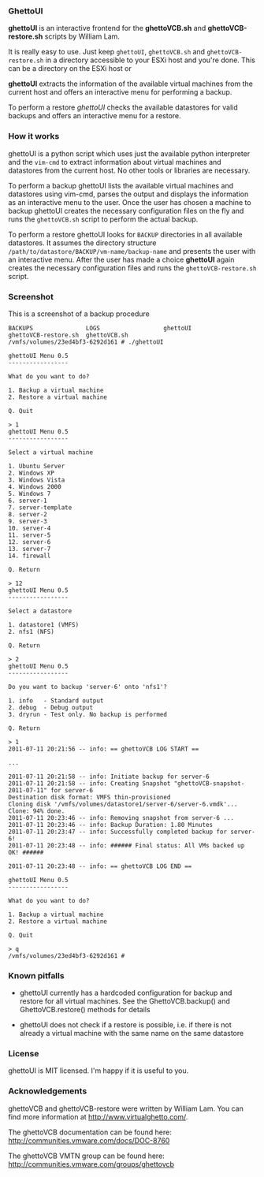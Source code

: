 ### GhettoUI

**ghettoUI** is an interactive frontend for the **ghettoVCB.sh** and **ghettoVCB-restore.sh** scripts by William Lam.

It is really easy to use. Just keep `ghettoUI`, `ghettoVCB.sh` and  `ghettoVCB-restore.sh` in a directory accessible to your ESXi host and you're done. This can be a directory on the ESXi host or 

**ghettoUI** extracts the information of the available virtual machines from the current host and offers an interactive menu for performing a backup. 

To perform a restore *ghettoUI* checks the available datastores for valid backups and offers an interactive menu for a restore. 

### How it works

ghettoUI is a python script which uses just the available python interpreter and the `vim-cmd` to extract information about virtual machines and datastores from the current host. No other tools or libraries are necessary.

To perform a backup ghettoUI lists the available virtual machines and datastores using vim-cmd, parses the output and displays the information as an interactive menu to the user. Once the user has chosen a machine to backup ghettoUI creates the necessary configuration files on the fly and runs the `ghettoVCB.sh` script to perform the actual backup.

To perform a restore ghettoUI looks for `BACKUP` directories in all available datastores. It assumes the directory structure `/path/to/datastore/BACKUP/vm-name/backup-name` and presents the user with an interactive menu. After the user has made a choice **ghettoUI** again creates the necessary configuration files and runs the `ghettoVCB-restore.sh` script.

### Screenshot

This is a screenshot of a backup procedure

```/vmfs/volumes/23ed4bf3-6292d161 # ls         
BACKUPS               LOGS                  ghettoUI              ghettoVCB-restore.sh  ghettoVCB.sh
/vmfs/volumes/23ed4bf3-6292d161 # ./ghettoUI 

ghettoUI Menu 0.5
-----------------

What do you want to do?

1. Backup a virtual machine
2. Restore a virtual machine

Q. Quit

> 1
ghettoUI Menu 0.5
-----------------

Select a virtual machine

1. Ubuntu Server
2. Windows XP
3. Windows Vista
4. Windows 2000
5. Windows 7
6. server-1
7. server-template
8. server-2
9. server-3
10. server-4
11. server-5
12. server-6
13. server-7
14. firewall

Q. Return

> 12
ghettoUI Menu 0.5
-----------------

Select a datastore

1. datastore1 (VMFS)
2. nfs1 (NFS)

Q. Return

> 2
ghettoUI Menu 0.5
-----------------

Do you want to backup 'server-6' onto 'nfs1'?

1. info   - Standard output
2. debug  - Debug output
3. dryrun - Test only. No backup is performed

Q. Return

> 1
2011-07-11 20:21:56 -- info: == ghettoVCB LOG START ==

...

2011-07-11 20:21:58 -- info: Initiate backup for server-6
2011-07-11 20:21:58 -- info: Creating Snapshot "ghettoVCB-snapshot-2011-07-11" for server-6
Destination disk format: VMFS thin-provisioned
Cloning disk '/vmfs/volumes/datastore1/server-6/server-6.vmdk'...
Clone: 94% done.
2011-07-11 20:23:46 -- info: Removing snapshot from server-6 ...
2011-07-11 20:23:46 -- info: Backup Duration: 1.80 Minutes
2011-07-11 20:23:47 -- info: Successfully completed backup for server-6!
2011-07-11 20:23:48 -- info: ###### Final status: All VMs backed up OK! ######

2011-07-11 20:23:48 -- info: == ghettoVCB LOG END ==

ghettoUI Menu 0.5
-----------------

What do you want to do?

1. Backup a virtual machine
2. Restore a virtual machine

Q. Quit

> q
/vmfs/volumes/23ed4bf3-6292d161 # 
```  

### Known pitfalls

* ghettoUI currently has a hardcoded configuration for backup and restore for all virtual machines. See the GhettoVCB.backup() and GhettoVCB.restore() methods for details

* ghettoUI does not check if a restore is possible, i.e. if there is not already a virtual machine with the same name on the same datastore

### License

ghettoUI is MIT licensed. I'm happy if it is useful to you. 

### Acknowledgements

ghettoVCB and ghettoVCB-restore were written by William Lam. You can find more information at http://www.virtualghetto.com/. 

The ghettoVCB documentation can be found here: http://communities.vmware.com/docs/DOC-8760

The ghettoVCB VMTN group can be found here: http://communities.vmware.com/groups/ghettovcb